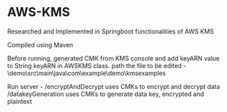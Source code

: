 # AWS-KMS
Researched and Implemented in Springboot functionalities of AWS KMS

Compiled using Maven

Before running, generated CMK from KMS console and add keyARN value to String keyARN in AWSKMS class.
path the file to be edited - \demo\src\main\java\com\example\demo\kmsexamples

Run server - 
/encryptAndDecrypt uses CMKs to encrypt and decrypt data
/datakeyGeneration uses CMKs to generate data key, encrypted and plaintext


